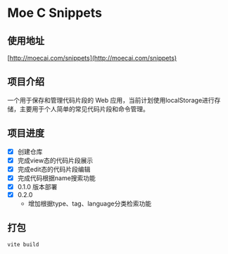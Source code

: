 # Moe C Snippets

## 使用地址

[http://moecai.com/snippets](http://moecai.com/snippets)

## 项目介绍

一个用于保存和管理代码片段的 Web 应用，当前计划使用localStorage进行存储，主要用于个人简单的常见代码片段和命令管理。

## 项目进度

- [x] 创建仓库
- [x] 完成view态的代码片段展示
- [x] 完成edit态的代码片段编辑
- [x] 完成代码根据name搜索功能
- [x] 0.1.0 版本部署
- [x] 0.2.0
    - 增加根据type、tag、language分类检索功能

## 打包

```bash
vite build
```